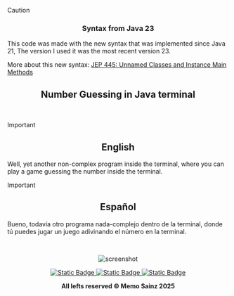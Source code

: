 > [!CAUTION]
>
> <div align="center"> <h3>Syntax from Java 23</h3> </div>
> 
> This code was made with the new syntax that was implemented since Java 21, The version I used it was the most recent version 23.
>
> More about this new syntax: [JEP 445: Unnamed Classes and Instance Main Methods](https://openjdk.org/jeps/445) 


<div align="center">

## Number Guessing in Java terminal  </div>
<br>

> [!IMPORTANT]
>
> <div align="center"> <h2>English</h2> </div>
> 
> Well, yet another non-complex program inside the terminal, where you can play a game guessing the number inside the terminal.
>

> [!IMPORTANT]
>
> <div align="center">  <h2>Español</h2>  </div>
> 
> Bueno, todavía otro programa nada-complejo dentro de la terminal, donde tú puedes jugar un juego adivinando el número en la terminal.
> 

<br>

<div align="center">
  
<!---  Screenshot  --->
![screenshot](https://github.com/user-attachments/assets/b8ea4fae-bfd3-4392-bec3-f814e2317c5b)




</div>

<div align="center"> 
<a target="_blank" href="https://github.com/MemoSainz/Portfolio">
<img alt="Static Badge" src="https://img.shields.io/badge/Portfolio-blue?style=for-the-badge&logo=googlechrome&logoColor=%23f8f8ff&logoSize=auto&label=Memo%27s&labelColor=%23304674&color=%2382C2FF">
</a>
<a target="_blank" href="https://www.youtube.com/@tioalex-px">
<img alt="Static Badge" src="https://img.shields.io/badge/Tech%20Cult-blue?style=for-the-badge&logo=youtube&logoColor=%23f8f8ff&logoSize=30&label=Memo's&labelColor=%23ec8f16&color=%2300a86b">
</a>
<a target="_blank" href="https://github.com/MemoSainz/">
<img alt="Static Badge" src="https://img.shields.io/badge/GitHub-blue?style=for-the-badge&logo=github&logoColor=%23f8f8ff&logoSize=30&label=Memo's&labelColor=slateblue&color=gray">
</a>

<br>


<b> All lefts reserved 	&#169; Memo Sainz 2025 </b>
</div>
